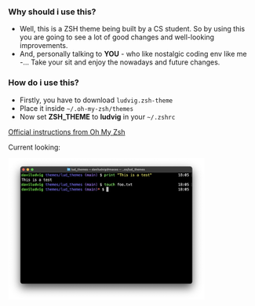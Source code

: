 ### Why should i use this?
* Well, this is a ZSH theme being built by a CS student. So by using this you are going to see a lot of good changes and well-looking improvements.
* And, personally talking to **YOU** - who like nostalgic coding env like me -... Take your sit and enjoy the nowadays and future changes.

### How do i use this?
* Firstly, you have to download `ludvig.zsh-theme`
* Place it inside `~/.oh-my-zsh/themes`
* Now set __ZSH_THEME__ to **ludvig** in your `~/.zshrc`

[Official instructions from Oh My Zsh](https://github.com/ohmyzsh/ohmyzsh/wiki/Themes)

Current looking:

<img src="docs/current.png" width="400" alt = "v1 look">